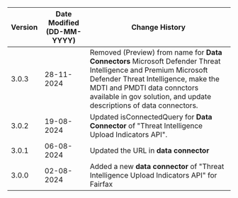 | **Version** | **Date Modified (DD-MM-YYYY)** | **Change History**                          |
|-------------|--------------------------------|---------------------------------------------|
| 3.0.3		  | 28-11-2024					   | Removed (Preview) from name for **Data Connectors** Microsoft Defender Threat Intelligence and Premium Microsoft Defender Threat Intelligence, make the MDTI and PMDTI data connctors available in gov solution, and update descriptions of data connectors. |
| 3.0.2       | 19-08-2024                     | Updated isConnectedQuery for **Data Connector** of "Threat Intelligence Upload Indicators API". |
| 3.0.1       | 06-08-2024                     | Updated the URL in **data connector**       |
| 3.0.0       | 02-08-2024                     | Added a new **data connector** of "Threat Intelligence Upload Indicators API" for Fairfax| 
